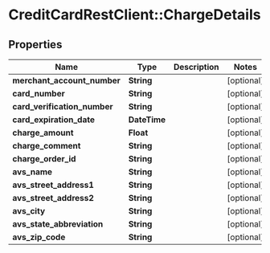 # CreditCardRestClient::ChargeDetails

## Properties
Name | Type | Description | Notes
------------ | ------------- | ------------- | -------------
**merchant_account_number** | **String** |  | [optional] 
**card_number** | **String** |  | [optional] 
**card_verification_number** | **String** |  | [optional] 
**card_expiration_date** | **DateTime** |  | [optional] 
**charge_amount** | **Float** |  | [optional] 
**charge_comment** | **String** |  | [optional] 
**charge_order_id** | **String** |  | [optional] 
**avs_name** | **String** |  | [optional] 
**avs_street_address1** | **String** |  | [optional] 
**avs_street_address2** | **String** |  | [optional] 
**avs_city** | **String** |  | [optional] 
**avs_state_abbreviation** | **String** |  | [optional] 
**avs_zip_code** | **String** |  | [optional] 


